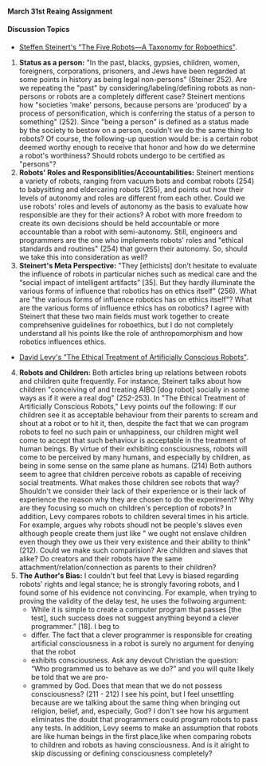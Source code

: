 
#### March 31st Reaing Assignment
#### Discussion Topics 
- [Steffen Steinert's "The Five Robots—A Taxonomy for Roboethics"](https://github.com/michaelshiloh/resourcesForClasses/blob/master/doc/theFiveRobotsATaxonomyForRoboethics.pdf).
1. **Status as a person:** "In the past, blacks, gypsies, children, women, foreigners, corporations, prisoners, and Jews have been regarded at some points in history as being legal non-persons" (Steiner 252). Are we repeating the "past" by considering/labeling/defining robots as non-persons or robots are a completely different case? Steinert mentions how "societies 'make' persons, because persons are 'produced' by a process of personification, which is conferring the status of a person to something" (252). Since "being a person" is defined as a status made by the society to bestow on a person, couldn't we do the same thing to robots? Of course, the following-up question would be: is a certain robot deemed worthy enough to receive that honor and how do we determine a robot's worthiness? Should robots undergo to be certified as "persons"?
2. **Robots' Roles and Responsiblities/Accountabilities:** Steinert mentions a variety of robots, ranging from vacuum bots and combat robots (254) to babysitting and eldercaring robots (255), and points out how their levels of autonomy and roles are different from each other. Could we use robots' roles and levels of autonomy as the basis to evaluate how responsible are they for their actions? A robot with more freedom to create its own decisions should be held accountable or more accountable than a robot with semi-autonomy. Still, engineers and programmers are the one who implements robots' roles and "ethical standards and routines" (254) that govern their autonomy. So, should we take this into consideration as well?
3. **Steinert's Meta Perspective:** "They \[ethicists] don’t hesitate to evaluate the influence of robots in particular niches such as medical care and the “social impact of intelligent artifacts” [35]. But they hardly illuminate the various forms of influence that robotics has on ethics itself" (256). What are "the various forms of influence robotics has on ethics itself"? What are the various forms of influence ethics has on robotics? I agree with Steinert that these two main fields must work together to create comprehsenive guidelines for roboethics, but I do not completely understand all his points like the role of anthropomorphism and how robotics influences ethics. 

- [David Levy's "The Ethical Treatment of Artificially Conscious Robots"](https://github.com/michaelshiloh/resourcesForClasses/blob/master/doc/theEthicalTreatmentOfArtificiallyConsciousRobots.pdf).
4. **Robots and Children:** Both articles bring up relations between robots and children quite frequently. For instance, Steinert talks about how children "conceiving of and treating AIBO \[dog robot] socially in some ways as if it were a real dog" (252-253). In "The Ethical Treatment of Artificially Conscious Robots," Levy points ouf the following: 
       If our children see it as acceptable behaviour from their parents to scream and shout at a robot or to hit it, then, despite the fact that we can program  
       robots to feel no such pain or unhappiness, our children might well come to accept that such behaviour is acceptable in the treatment of human beings. By 
       virtue of their exhibiting consciousness, robots will come to be perceived by many humans, and especially by children, as being in some sense on the same 
       plane as humans. (214)
Both authors seem to agree that children perceive robots as capable of receiving social treatments. What makes those children see robots that way? Shouldn't we consider their lack of their experience or is their lack of experience the reason why they are chosen to do the experiment? Why are they focusing so much on children's perception of robots? 
In addition, Levy compares robots to children several times in his article. For example, argues why robots shoudl not be people's slaves even although people create them just like " we ought not enslave children even though they owe us their very existence and their ability to think" (212). Could we make such comparision? Are children and slaves that alike? Do creators and their robots have the same attachment/relation/connection as parents to their children? 
5. **The Author's Bias:** I couldn't but feel that Levy is biased regarding robots' rights and legal stance; he is strongly favoring robots, and I found some of his evidence not convincing. For example, when trying to proving the validity of the delay test, he uses the follwoing argument: 
      * While it is simple to create a computer program that passes [the test], such success does not suggest anything beyond a clever programmer.” [18]. I beg to                     
      * differ. The fact that a clever programmer is responsible for creating artificial consciousness in a robot is surely no argument for denying that the robot 
      * exhibits consciousness. Ask any devout Christian the question: “Who programmed us to behave as we do?” and you will quite likely be told that we are pro- 
      * grammed by God. Does that mean that we do not possess consciousness? (211 - 212)
I see his point, but I feel unsettling because are we talking about the same thing when bringing out religion, belief, and, especially, God? I don't see how his argument eliminates the doubt that programmers could program robots to pass any tests. In addition, Levy seems to make an assumption that robots are like human beings in the first place,like when comparing robots to children and robots as having consciousness. And is it alright to skip discussing or defining consciousness completely?

